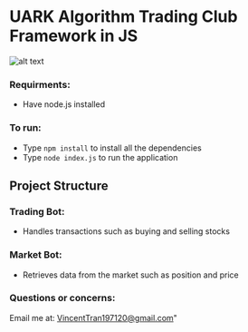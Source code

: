 # UARK Algorithm Trading Club Framework in JS
![alt text](https://arkansasrazorbacks.com/wp-content/uploads/2018/10/University-of-Arkansas-Razorbacks.png "Razorback Logo")

### Requirments: <br>
- Have node.js installed <br>

### To run: <br>
- Type ```npm install``` to install all the dependencies <br>
- Type ```node index.js``` to run the application <br>

## Project Structure 

### Trading Bot: <br>
- Handles transactions such as buying and selling stocks <br>

### Market Bot: <br>
- Retrieves data from the market such as position and price <br>

### Questions or concerns: <br>
Email me at: VincentTran197120@gmail.com"
